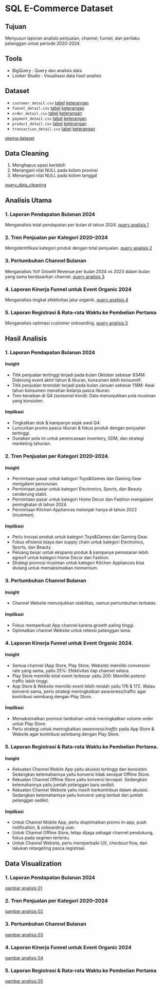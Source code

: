 # SQL E-Commerce Dataset

## Tujuan 
Menyusun laporan analisis penjualan, channel, funnel, dan perilaku pelanggan untuk periode 2020-2024.

## Tools 
- BigQuery : Query dan analisis data
- Looker Studio : Visualisasi data hasil analisis

## Dataset
- `customer_detail.csv` [tabel](data/customer_detail.csv) [keterangan]()
- `funnel_detail.csv` [tabel](data/funnel_detail.csv) [keterangan]()
- `order_detail.csv` [tabel](data/order_detail.csv) [keterangan]()
- `payment_detail.csv` [tabel](data/payment_detail.csv) [keterangan]()
- `product_detail.csv` [tabel](data/product_detail.csv) [keterangan]()
- `transaction_detail.csv` [tabel](data/transaction_detail.csv) [keterangan]()

[skema dataset]()

## Data Cleaning
1. Menghapus spasi berlebih
2. Menangani nilai NULL pada kolom provinsi
3. Menangani nilai NULL pada kolom tanggal

[query_data_cleaning](sql/00_data_cleaning.sql)

## Analisis Utama
### 1. Laporan Pendapatan Bulanan 2024
Menganalisis total pendapatan per bulan di tahun 2024. [query analisis 1](sql/01_monthly_total_revenue.sql)

### 2. Tren Penjualan per Kategori 2020–2024
Mengidentifikasi kategori produk dengan total penjualan. [query analisis 2](sql/02_sales_trend_by_category.sql)

### 3. Pertumbuhan Channel Bulanan 
Menganalisis YoY Growth Revenue per bulan 2024 vs 2023 dalam bulan yang sama berdasarkan channel. [query analisis 3](sql/03_monthly_channel_growth.sql)

### 4. Laporan Kinerja Funnel untuk Event Organic 2024
Menganalisis tingkat efektivitas jalur organik. [query analisis 4](sql/04_effectiveness_of_organic_events.sql)

### 5. Laporan Registrasi & Rata-rata Waktu ke Pembelian Pertama
Menganalisis optimasi customer onboarding. [query analisis 5](sql/05_customer_onboarding_optimization.sql)

## Hasil Analisis
### 1. Laporan Pendapatan Bulanan 2024
#### Insight 
- Titik penjualan tertinggi terjadi pada bulan Oktober sebesar 834M: Didorong event akhir tahun & liburan, konsumen lebih konsumtif.
- Titik penjualan terendah terjadi pada bulan Januari sebesar 118M: Awal tahun konsumen menahan belanja pasca liburan.
- Tren kenaikan di Q4 (_seasonal trend_): Data menunjukkan pola musiman yang konsisten.
#### Implikasi
- Tingkatkan stok & kampanye sejak awal Q4.
- Luncurkan promo pasca-liburan & fokus produk dengan penjualan tertinggi.
- Gunakan pola ini untuk perencanaan inventory, SDM, dan strategi marketing tahunan.
  
### 2. Tren Penjualan per Kategori 2020–2024.
#### Insight
- Permintaan pasar untuk kategori Toys&Games dan Gaming Gear mengalami penurunan.
- Permintaan pasar untuk kategori Electronics, Sports, dan Beauty cenderung stabil.
- Permintaan pasar untuk kategori Home Decor dan Fashion mengalami peningkatan di tahun 2024.
- Permintaan Kitchen Appliances melonjak hanya di tahun 2022 (musiman).
#### Implikasi 
- Perlu inovasi produk untuk kategori Toys&Games dan Gaming Gear.
- Fokus efisiensi biaya dan supply chain untuk kategori Electronics, Sports, dan Beauty.
- Peluang besar untuk ekspansi produk & kampanye pemasaran lebih agresif untuk kategori Home Decor dan Fashion.
- Strategi promosi musiman untuk kategori Kitchen Appliances bisa diulang untuk memaksimalkan momentum.
  
### 3. Pertumbuhan Channel Bulanan 
#### Insight
- Channel Website menunjukkan stabilitas, namun pertumbuhan terbatas.
#### Implikasi
- Fokus memperkuat App channel karena growth paling tinggi.
- Optimalkan channel Website untuk retensi pelanggan lama.
  
### 4. Laporan Kinerja Funnel untuk Event Organic 2024.
#### Insight
- Semua channel (App Store, Play Store, Website) memiliki conversion rate yang sama, yaitu 25%: Efektivitas tiap channel setara.
- Play Store memiliki total event terbesar yaitu 200: Memiliki potensi traffic lebih tinggi. 
- App Store & Website memiliki event lebih rendah yaitu 176 & 172. Walau konversi sama, perlu strategi meningkatkan awareness/traffic agar kontribusi seimbang dengan Play Store.
#### Implikasi
- Memaksimalkan promosi tambahan untuk meningkatkan volume order untuk Play Store.
- Perlu strategi untuk meningkatkan _awareness/traffic_ pada App Store & Website agar kontribusi seimbang dengan Play Store.

### 5. Laporan Registrasi & Rata-rata Waktu ke Pembelian Pertama.
#### Insight
- Kekuatan Channel Mobile App yaitu akuisisi tertinggi dan konsisten. Sedangkan kelemahannya yaitu konversi tidak secepat Offline Store.
- Kekuatan Channel Offline Store yaitu konversi tercepat. Sedangkan kelemahannya yaitu jumlah pelanggan baru sedikit.
- Kekuatan Channel Website yaitu masih berkontribusi dalam akuisisi. Sedangkan kelemahannya yaitu konversi yang lambat dan jumlah pelanggan sedikit.
#### Implikasi
- Untuk Channel Mobile App, perlu dioptimalkan promo in-app, push notification, & onboarding user.
- Untuk Channel Offline Store, tetap dijaga sebagai channel pendukung, fokus pada segmen tertentu.
- Untuk Channel Website, perlu memperbaiki UX, checkout flow, dan lakukan retargeting pasca registrasi.

## Data Visualization
### 1. Laporan Pendapatan Bulanan 2024
[gambar analisis 01](image/analisis_01.png)
### 2. Tren Penjualan per Kategori 2020–2024
[gambar analisis 02](image/analisis_02.png)
### 3. Pertumbuhan Channel Bulanan 
[gambar analisis 03](image/analisis_03.png)
### 4. Laporan Kinerja Funnel untuk Event Organic 2024
[gambar analisis 04](image/analisis_04.png)
### 5. Laporan Registrasi & Rata-rata Waktu ke Pembelian Pertama
[gambar analisis 05](image/analisis_05.png)

